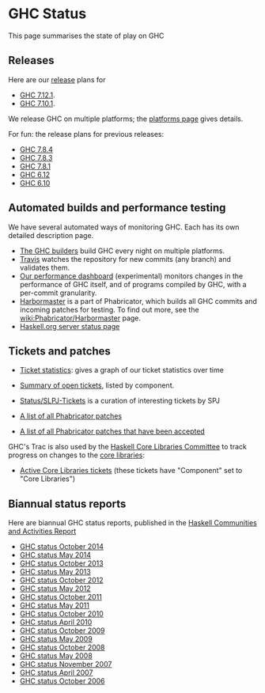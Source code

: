 # GHC Status


This page summarises the state of play on GHC

## Releases


Here are our [release](working-conventions/releases) plans for

- [GHC 7.12.1](status/ghc-7.12.1).
- [GHC 7.10.1](status/ghc-7.10.1).


We release GHC on multiple platforms; the [platforms page](platforms) gives details.


For fun: the release plans for previous releases:

- [GHC 7.8.4](status/ghc-7.8.4)
- [GHC 7.8.3](status/ghc-7.8.3)
- [GHC 7.8.1](status/ghc-7.8)
- [GHC 6.12](status/ghc-6.12)
- [GHC 6.10](status/ghc-6.10)

## Automated builds and performance testing


We have several automated ways of monitoring GHC.  Each has its own detailed description page.

- [The GHC builders](builder-summary) build GHC every night on multiple platforms.
- [Travis](travis) watches the repository for new commits (any branch) and validates them.
- [ Our performance dashboard](http://ghcspeed-nomeata.rhcloud.com) (experimental) monitors changes in the performance of GHC itself, and of programs compiled by GHC, with a per-commit granularity.
- [ Harbormaster](https://phabricator.haskell.org/harbormaster) is a part of Phabricator, which builds all GHC commits and incoming patches for testing. To find out more, see the [wiki:Phabricator/Harbormaster](phabricator/harbormaster) page.
- [ Haskell.org server status page](http://status.haskell.org/)

## Tickets and patches

- [ Ticket statistics](https://ghc.haskell.org/trac/ghc/ticketstats): gives a graph of our ticket statistics over time 
- [Summary of open tickets](/trac/ghc/wiki/Status/Tickets), listed by component.
- [Status/SLPJ-Tickets](status/slpj-tickets) is a curation of interesting tickets by SPJ

- [ A list of all Phabricator patches](https://phabricator.haskell.org/differential/query/dUJ4ndtfSChZ/)
- [ A list of all Phabricator patches that have been accepted](https://phabricator.haskell.org/differential/query/5LIb9B9n_08b/)


GHC's Trac is also used by the [ Haskell Core Libraries Committee](http://www.haskell.org/haskellwiki/Core_Libraries_Committee) to track progress on changes to the [ core libraries](http://www.haskell.org/haskellwiki/Library_submissions#The_Core_Libraries):

- [ Active Core Libraries tickets](https://ghc.haskell.org/trac/ghc/query?status=infoneeded&status=merge&status=new&status=patch&status=upstream&component=Core+Libraries&col=id&col=summary&col=component&col=status&col=type&col=priority&col=milestone&order=priority) (these tickets have "Component" set to "Core Libraries")

## Biannual status reports


Here are biannual GHC status reports, published in the [ Haskell Communities and Activities Report](http://haskell.org/communities/)

- [GHC status October 2014](status/oct14)
- [GHC status May 2014](status/may14)
- [GHC status October 2013](status/oct13)
- [GHC status May 2013](status/may13)
- [GHC status October 2012](status/oct12)
- [GHC status May 2012](status/may12)
- [GHC status October 2011](status/oct11)
- [GHC status May 2011](status/may11)
- [GHC status October 2010](status/oct10)
- [GHC status April 2010](status/apr10)
- [GHC status October 2009](status/oct09)
- [GHC status May 2009](status/may09)
- [GHC status October 2008](status/october08)
- [GHC status May 2008](status/may08)
- [GHC status November 2007](status/nov07)
- [GHC status April 2007](status/april07)
- [GHC status October 2006](status/october06)